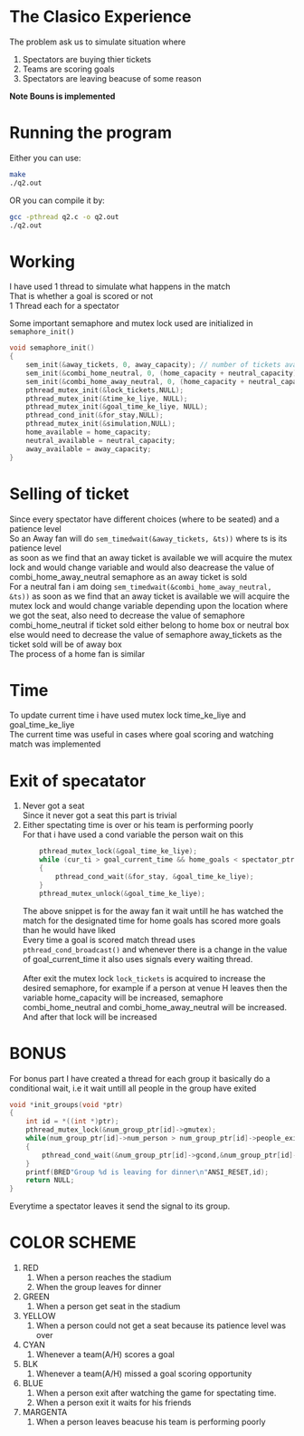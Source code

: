 # The Clasico Experience
The problem ask us to simulate situation where<br>
1. Spectators are buying thier tickets
2. Teams are scoring goals
3. Spectators are leaving beacuse of some reason

**Note Bouns is implemented**
# Running the program
Either you can use: <br>
```sh
make
./q2.out
```
OR you can compile it by: <br>
```sh
gcc -pthread q2.c -o q2.out
./q2.out
```
# Working 
I have used 1 thread to simulate what happens in the match<br>
That is whether a goal is scored or not<br>
1 Thread each for a spectator<br>

Some important semaphore and mutex lock used are initialized in `semaphore_init()`
```cpp
void semaphore_init()
{
    sem_init(&away_tickets, 0, away_capacity); // number of tickets available in away box
    sem_init(&combi_home_neutral, 0, (home_capacity + neutral_capacity)); // number of tickets available in home and neutral box
    sem_init(&combi_home_away_neutral, 0, (home_capacity + neutral_capacity + away_capacity)); // number of tickets available in home, neutral and away box
    pthread_mutex_init(&lock_tickets,NULL);
    pthread_mutex_init(&time_ke_liye, NULL);
    pthread_mutex_init(&goal_time_ke_liye, NULL);
    pthread_cond_init(&for_stay,NULL);
    pthread_mutex_init(&simulation,NULL);
    home_available = home_capacity;
    neutral_available = neutral_capacity;
    away_available = away_capacity;
}
```
# Selling of ticket
Since every spectator have different choices (where to be seated) and a patience level<br>
So an Away fan will do `sem_timedwait(&away_tickets, &ts))` where ts is its patience level<br>
as soon as we find that an away ticket is available we will acquire the mutex lock and would change variable and would also deacrease the value of combi_home_away_neutral semaphore as an away ticket is sold<br>
For a neutral fan i am doing `sem_timedwait(&combi_home_away_neutral, &ts))` as soon as we find that an away ticket is available we will acquire the mutex lock and would change variable depending upon the location where we got the seat, also need to decrease the value of semaphore combi_home_neutral if ticket sold either belong to home box or neutral box else would need to decrease the value of semaphore away_tickets as the ticket sold will be of away box <br>
The process of a home fan is similar<br>

# Time
To update current time i have used mutex lock time_ke_liye and goal_time_ke_liye<br>
The current time was useful in cases where goal scoring and watching match was implemented<br> 

# Exit of specatator
1. Never got a seat<br>
    Since it never got a seat this part is trivial
2. Either spectating time is over or his team is performing poorly<br>
    For that i have used a cond variable the person wait on this<br>
    ```cpp
        pthread_mutex_lock(&goal_time_ke_liye);
        while (cur_ti > goal_current_time && home_goals < spectator_ptr[id]->num_goals)
        {
            pthread_cond_wait(&for_stay, &goal_time_ke_liye);
        }
        pthread_mutex_unlock(&goal_time_ke_liye);
    ```
    The above snippet is for the away fan it wait untill he has watched the match for the designated time for home goals has scored more goals than he would have liked<br>
    Every time a goal is scored match thread uses `pthread_cond_broadcast()` and whenever there is a change in the value of goal_current_time it also uses signals every waiting thread.
<br><br>
After exit the mutex lock `lock_tickets` is acquired to increase the desired semaphore, for example if a person at venue H leaves then the variable home_capacity will be increased, semaphore combi_home_neutral and combi_home_away_neutral will be increased. And after that lock will be increased<br>

# BONUS
For bonus part I have created a thread for each group it basically do a conditional wait, i.e it wait untill all people in the group have exited
```cpp
void *init_groups(void *ptr)
{
    int id = *((int *)ptr);
    pthread_mutex_lock(&num_group_ptr[id]->gmutex);
    while(num_group_ptr[id]->num_person > num_group_ptr[id]->people_exited)
    {
        pthread_cond_wait(&num_group_ptr[id]->gcond,&num_group_ptr[id]->gmutex);
    }
    printf(BRED"Group %d is leaving for dinner\n"ANSI_RESET,id);
    return NULL;
}
```
Everytime a spectator leaves it send the signal to its group.

# COLOR SCHEME
1. RED 
    1. When a person reaches the stadium
    2. When the group leaves for dinner
2. GREEN
    1. When a person get seat in the stadium
3. YELLOW
    1. When a person could not get a seat because its patience level was over
4. CYAN
    1. Whenever a team(A/H) scores a goal
5. BLK
    1. Whenever a team(A/H) missed a goal scoring opportunity
6. BLUE
    1. When a person exit after watching the game for spectating time.
    2. When a person exit it waits for his friends
7. MARGENTA
    1. When a person leaves beacuse his team is performing poorly